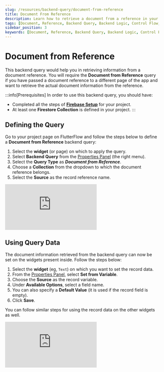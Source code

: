 ```yaml
---
slug: /resources/backend-query/document-from-reference
title: Document From Reference
description: Learn how to retrieve a document from a reference in your FlutterFlow app.
tags: [Document, Reference, Backend Query, Backend Logic, Control Flow, FlutterFlow]
sidebar_position: 3
keywords: [Document, Reference, Backend Query, Backend Logic, Control Flow, FlutterFlow]
---
```


# Document from Reference

This backend query would help you in retrieving information from a document reference. You will require the **Document from Reference** query if you have passed a document reference to a different page of the app and want to retrieve the actual document information from the reference.

:::info[Prerequisites]
In order to use this backend query, you should have:
* Completed all the steps of 
[**Firebase Setup**](../../../../../docs/ff-integrations/firebase/connect-to-firebase-setup.md) for 
  your project.
* At least one **Firestore Collection** is defined in your project.
:::

## Defining the Query

Go to your project page on FlutterFlow and follow the steps below to define a **Document from Reference** backend query:

1. Select the **widget** (or page) on which to apply the query.
2. Select **Backend Query** from the [Properties Panel](../../../../intro/ff-ui/builder.md#properties-panel) (the right menu).
3. Select the **Query Type** as ***Document from Reference***.
4. Choose a **Collection** from the dropdown to which the document reference belongs.
5. Select the **Source** as the record reference name.

<div style={{
    position: 'relative',
    paddingBottom: 'calc(56.67989417989418% + 41px)', // Keeps the aspect ratio and additional padding
    height: 0,
    width: '100%'
}}>
    <iframe 
        src="https://demo.arcade.software/JysXfUz97eaNKO3IIunP?embed&show_copy_link=true"
        title=""
        style={{
            position: 'absolute',
            top: 0,
            left: 0,
            width: '100%',
            height: '100%',
            colorScheme: 'light'
        }}
        frameborder="0"
        loading="lazy"
        webkitAllowFullScreen
        mozAllowFullScreen
        allowFullScreen
        allow="clipboard-write">
    </iframe>
</div>

## Using Query Data

The document information retrieved from the backend query can now be set on the widgets present inside. Follow the steps below:

1. Select the **widget** (eg, `Text`) on which you want to set the record data.
2. From the [Properties Panel](../../../../intro/ff-ui/builder.md#properties-panel), select **Set from Variable**.
3. Choose the **Source** as the record variable.
4. Under **Available Options**, select a field name.
5. You can also specify a **Default Value** (it is used if the record field is empty).
6. Click **Save**.

You can follow similar steps for using the record data on the other widgets as well.

<div style={{
    position: 'relative',
    paddingBottom: 'calc(56.67989417989418% + 41px)', // Keeps the aspect ratio and additional padding
    height: 0,
    width: '100%'
}}>
    <iframe 
        src="https://demo.arcade.software/4g6osWEytpPIaVkc3uCZ?embed&show_copy_link=true"
        title=""
        style={{
            position: 'absolute',
            top: 0,
            left: 0,
            width: '100%',
            height: '100%',
            colorScheme: 'light'
        }}
        frameborder="0"
        loading="lazy"
        webkitAllowFullScreen
        mozAllowFullScreen
        allowFullScreen
        allow="clipboard-write">
    </iframe>
</div>